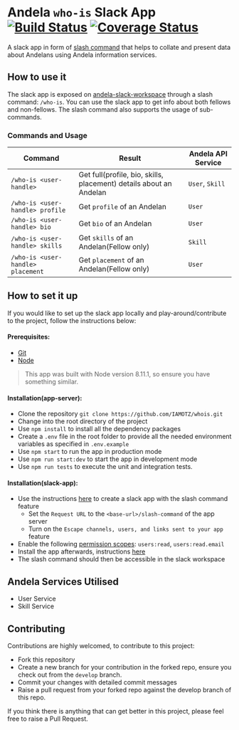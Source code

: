 # Andela `who-is` Slack App [![Build Status](https://travis-ci.org/IAMOTZ/whois.svg?branch=develop)](https://travis-ci.org/IAMOTZ/whois) [![Coverage Status](https://coveralls.io/repos/github/IAMOTZ/whois/badge.svg?branch=develop)](https://coveralls.io/github/IAMOTZ/whois?branch=develop)
A slack app in form of [slash command](https://api.slack.com/slash-commands) that helps to collate and present data about Andelans using Andela information services.

## How to use it
The slack app is exposed on [andela-slack-workspace](https://andela.slack.com) through a slash command: `/who-is`. You can use the slack app to get info about both fellows and non-fellows. The slash command also supports the usage of sub-commands.

### Commands and Usage

| Command | Result | Andela API Service |
| --- | --- | --- |
| `/who-is <user-handle>` | Get full(profile, bio, skills, placement) details about an Andelan  |  `User`, `Skill` 
| `/who-is <user-handle> profile` | Get `profile` of an Andelan | `User` |  
| `/who-is <user-handle> bio` | Get `bio` of an Andelan | `User` |
| `/who-is <user-handle> skills`| Get `skills` of an Andelan(Fellow only) | `Skill` 
| `/who-is <user-handle> placement`| Get `placement` of an Andelan(Fellow only) | `User` |

## How to set it up
If you would like to set up the slack app locally and play-around/contribute to the project, follow the instructions below:
#### Prerequisites:
- [Git](https://git-scm.com/)
- [Node](https://nodejs.org/)
> This app was built with Node version 8.11.1, so ensure you have something similar.
#### Installation(app-server):
- Clone the repository `git clone https://github.com/IAMOTZ/whois.git`
- Change into the root directory of the project
- Use `npm install` to install all the dependency packages
- Create a `.env` file in the root folder to provide all the needed environment variables as specified in `.env.example`
- Use `npm start` to run the app in production mode
- Use `npm run start:dev` to start the app in development mode
- Use `npm run tests` to execute the unit and integration tests.

#### Installation(slack-app):
- Use the instructions [here](https://api.slack.com/slash-commands#creating_commands) to create a slack app with the slash command feature
  - Set the `Request URL` to the `<base-url>/slash-command` of the app server
  - Turn on the `Escape channels, users, and links sent to your app` feature 
- Enable the following [permission scopes](https://api.slack.com/docs/oauth-scopes): `users:read`, `users:read.email`
- Install the app afterwards, instructions [here](https://api.slack.com/slack-apps#installing_apps)
- The slash command should then be accessible in the slack workspace

## Andela Services Utilised
- User Service
- Skill Service

## Contributing
Contributions are highly welcomed, to contribute to this project:
- Fork this repository
- Create a new branch for your contribution in the forked repo, ensure you check out from the `develop` branch.
- Commit your changes with detailed commit messages
- Raise a pull request from your forked repo against the develop branch of this repo.

If you think there is anything that can get better in this project, please feel free to raise a Pull Request.

